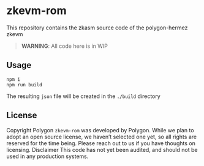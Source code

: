 # zkevm-rom
This repository contains the zkasm source code of the polygon-hermez zkevm

> **WARNING**: All code here is in WIP

## Usage
````
npm i
npm run build
````
The resulting `json` file will be created in the `./build` directory

## License
Copyright
Polygon `zkevm-rom` was developed by Polygon. While we plan to adopt an open source license, we haven’t selected one yet, so all rights are reserved for the time being. Please reach out to us if you have thoughts on licensing.
Disclaimer
This code has not yet been audited, and should not be used in any production systems.